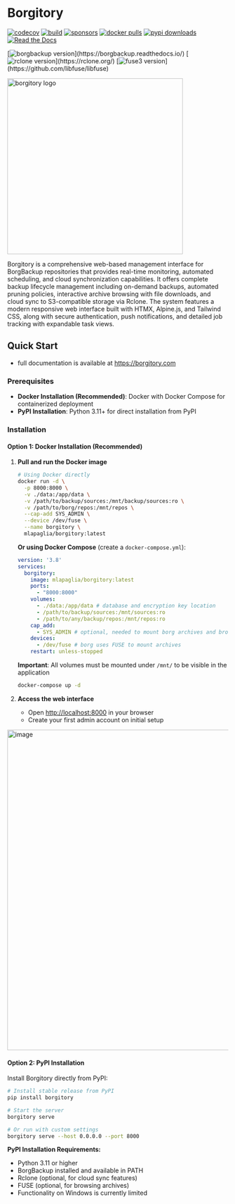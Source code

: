 
# Borgitory
[![codecov](https://codecov.io/gh/mlapaglia/Borgitory/graph/badge.svg?token=3XFFTWSKTB)](https://codecov.io/gh/mlapaglia/Borgitory)
[![build](https://img.shields.io/github/actions/workflow/status/mlapaglia/borgitory/build.yml?logo=github)](https://github.com/mlapaglia/Borgitory/actions/workflows/release.yml)
[![sponsors](https://img.shields.io/github/sponsors/mlapaglia?logo=githubsponsors)](https://github.com/sponsors/mlapaglia)
[![docker pulls](https://img.shields.io/docker/pulls/mlapaglia/borgitory?logo=docker&label=pulls)](https://hub.docker.com/r/mlapaglia/borgitory)
[![pypi downloads](https://img.shields.io/pypi/dm/borgitory?style=flat&logo=pypi&logoColor=%23ffd343&label=downloads&labelColor=%23ffd343&link=https%3A%2F%2Fpypi.org%2Fproject%2Fborgitory%2F)](https://pypi.org/project/borgitory/)
[![Read the Docs](https://img.shields.io/readthedocs/borgitory?logo=readthedocs)](https://borgitory.com)

[![borgbackup version](https://img.shields.io/badge/dynamic/regex?url=https%3A%2F%2Fraw.githubusercontent.com%2Fmlapaglia%2FBorgitory%2Frefs%2Fheads%2Fmain%2FDockerfile&search=ARG%20BORGBACKUP_VERSION%3D(.%2B)&replace=%241&logo=borgbackup&label=BorgBackup)](https://borgbackup.readthedocs.io/)
[![rclone version](https://img.shields.io/badge/dynamic/regex?url=https%3A%2F%2Fraw.githubusercontent.com%2Fmlapaglia%2FBorgitory%2Frefs%2Fheads%2Fmain%2FDockerfile&search=ARG%20RCLONE_VERSION%3D(.%2B)&replace=%241&logo=rclone&label=Rclone)](https://rclone.org/)
[![fuse3 version](https://img.shields.io/badge/dynamic/regex?url=https%3A%2F%2Fraw.githubusercontent.com%2Fmlapaglia%2FBorgitory%2Frefs%2Fheads%2Fmain%2FDockerfile&search=ARG%20FUSE3_VERSION%3D(.%2B)&replace=%241&logo=python&label=pfuse3)](https://github.com/libfuse/libfuse)

<img alt="borgitory logo" src="./assets/logo.png" width="400">

Borgitory is a comprehensive web-based management interface for BorgBackup repositories that provides real-time monitoring, automated scheduling, and cloud synchronization capabilities. It offers complete backup lifecycle management including on-demand backups, automated pruning policies, interactive archive browsing with file downloads, and cloud sync to S3-compatible storage via Rclone. The system features a modern responsive web interface built with HTMX, Alpine.js, and Tailwind CSS, along with secure authentication, push notifications, and detailed job tracking with expandable task views.

## Quick Start

- full documentation is available at <https://borgitory.com>

### Prerequisites

- **Docker Installation (Recommended)**: Docker with Docker Compose for containerized deployment
- **PyPI Installation**: Python 3.11+ for direct installation from PyPI

### Installation

#### Option 1: Docker Installation (Recommended)

1. **Pull and run the Docker image**

   ```bash
   # Using Docker directly
   docker run -d \
     -p 8000:8000 \
     -v ./data:/app/data \
     -v /path/to/backup/sources:/mnt/backup/sources:ro \
     -v /path/to/borg/repos:/mnt/repos \
     --cap-add SYS_ADMIN \
     --device /dev/fuse \
     --name borgitory \
     mlapaglia/borgitory:latest
   ```

   **Or using Docker Compose** (create a `docker-compose.yml`):

   ```yaml
   version: '3.8'
   services:
     borgitory:
       image: mlapaglia/borgitory:latest
       ports:
         - "8000:8000"
       volumes:
         - ./data:/app/data # database and encryption key location
         - /path/to/backup/sources:/mnt/sources:ro
         - /path/to/any/backup/repos:/mnt/repos:ro
       cap_add:
         - SYS_ADMIN # optional, needed to mount borg archives and browse them
       devices:
         - /dev/fuse # borg uses FUSE to mount archives
       restart: unless-stopped
   ```

   **Important**: All volumes must be mounted under `/mnt/` to be visible in the application

   ```bash
   docker-compose up -d
   ```

2. **Access the web interface**
   - Open <http://localhost:8000> in your browser
   - Create your first admin account on initial setup

<img width="1237" height="729" alt="image" src="https://github.com/user-attachments/assets/078ce596-3ba2-4b6f-ba3f-c2d8b95e02db" />

#### Option 2: PyPI Installation

Install Borgitory directly from PyPI:

```bash
# Install stable release from PyPI
pip install borgitory

# Start the server
borgitory serve

# Or run with custom settings
borgitory serve --host 0.0.0.0 --port 8000
```

**PyPI Installation Requirements:**

- Python 3.11 or higher
- BorgBackup installed and available in PATH
- Rclone (optional, for cloud sync features)
- FUSE (optional, for browsing archives)
- Functionality on Windows is currently limited
